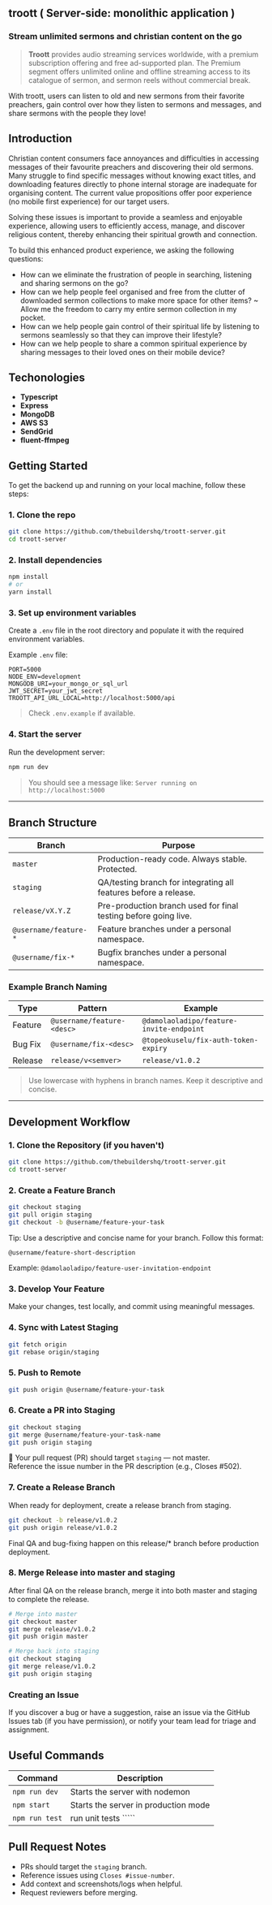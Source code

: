## troott ( Server-side: monolithic application )

### Stream unlimited sermons and christian content on the go

> **Troott** provides audio streaming services worldwide, with a premium subscription offering and free ad-supported plan. The Premium segment offers unlimited online and offline streaming access to its catalogue of sermon, and sermon reels without commercial break.

With troott, users can listen to old and new sermons from their favorite preachers, gain control over how they listen to sermons and messages, and share sermons with the people they love!


## Introduction

Christian content consumers face annoyances and difficulties in accessing messages of their favourite preachers and discovering their old sermons. Many struggle to find specific messages without knowing exact titles, and downloading features directly to phone internal storage are inadequate for organising content. The current value propositions offer poor experience (no mobile first experience) for our target users. 

Solving these issues is important to provide a seamless and enjoyable experience, allowing users to efficiently access, manage, and discover religious content, thereby enhancing their spiritual growth and connection.

To build this enhanced product experience, we asking the following questions:
- How can we eliminate the frustration of people in searching, listening and sharing sermons on the go? 
- How can we help people feel organised and free from the clutter of downloaded sermon collections to make more space for other items? ~ Allow me the freedom to carry my entire sermon collection in my pocket.
- How can we help people gain control of their spiritual life by listening to sermons seamlessly so that they can improve their lifestyle?
- How can we help people to share a common spiritual experience by sharing messages to their loved ones on their mobile device?


## Techonologies

- **Typescript**
- **Express**
- **MongoDB**
- **AWS S3**
- **SendGrid**
- **fluent-ffmpeg**

## Getting Started

To get the backend up and running on your local machine, follow these steps:

### 1. **Clone the repo**

```bash
git clone https://github.com/thebuildershq/troott-server.git
cd troott-server
```

### 2. **Install dependencies**

```bash
npm install
# or
yarn install
```

### 3. **Set up environment variables**

Create a `.env` file in the root directory and populate it with the required environment variables.

Example `.env` file:

```
PORT=5000
NODE_ENV=development
MONGODB_URI=your_mongo_or_sql_url
JWT_SECRET=your_jwt_secret
TROOTT_API_URL_LOCAL=http://localhost:5000/api
```

> Check `.env.example` if available.

### 4. **Start the server**

Run the development server:

```bash
npm run dev
```

> You should see a message like: `Server running on http://localhost:5000`

---

## Branch Structure

| Branch               | Purpose                                                                 |
|----------------------|-------------------------------------------------------------------------|
| `master`             | Production-ready code. Always stable. Protected.                        |
| `staging`            | QA/testing branch for integrating all features before a release.        |
| `release/vX.Y.Z`     | Pre-production branch used for final testing before going live.         |
| `@username/feature-*`| Feature branches under a personal namespace.                            |
| `@username/fix-*`    | Bugfix branches under a personal namespace.                             |

### Example Branch Naming

| Type     | Pattern                        | Example                                   |
|----------|--------------------------------|-------------------------------------------|
| Feature  | `@username/feature-<desc>`     | `@damolaoladipo/feature-invite-endpoint`  |
| Bug Fix  | `@username/fix-<desc>`         | `@topeokuselu/fix-auth-token-expiry`      |
| Release  | `release/v<semver>`            | `release/v1.0.2`                           |

> Use lowercase with hyphens in branch names. Keep it descriptive and concise.

---

## Development Workflow

### 1. Clone the Repository (if you haven't)

```bash
git clone https://github.com/thebuildershq/troott-server.git
cd troott-server
```

### 2. Create a Feature Branch

```bash
git checkout staging
git pull origin staging
git checkout -b @username/feature-your-task
```

Tip: Use a descriptive and concise name for your branch. Follow this format:

`@username/feature-short-description`

Example: `@damolaoladipo/feature-user-invitation-endpoint`

### 3. Develop Your Feature

Make your changes, test locally, and commit using meaningful messages.

### 4. Sync with Latest Staging

```bash
git fetch origin
git rebase origin/staging
```

### 5. Push to Remote

```bash
git push origin @username/feature-your-task
```

### 6. Create a PR into Staging 
```bash
git checkout staging
git merge @username/feature-your-task-name
git push origin staging
```

📌 Your pull request (PR) should target `staging` — not master.  
Reference the issue number in the PR description (e.g., Closes #502).

### 7. Create a Release Branch

When ready for deployment, create a release branch from staging.

```bash
git checkout -b release/v1.0.2
git push origin release/v1.0.2
```
Final QA and bug-fixing happen on this release/* branch before production deployment.

### 8. Merge Release into master and staging

After final QA on the release branch, merge it into both master and staging to complete the release.

```bash
# Merge into master
git checkout master
git merge release/v1.0.2
git push origin master

# Merge back into staging
git checkout staging
git merge release/v1.0.2
git push origin staging
```


### Creating an Issue

If you discover a bug or have a suggestion, raise an issue via the GitHub Issues tab (if you have permission), or notify your team lead for triage and assignment.

## Useful Commands

| Command         | Description                          |
|-----------------|--------------------------------------|
| `npm run dev`   | Starts the server with nodemon       |
| `npm start`     | Starts the server in production mode |
| `npm run test`  | run unit tests                `````  |


## Pull Request Notes

- PRs should target the `staging` branch.
- Reference issues using `Closes #issue-number`.
- Add context and screenshots/logs when helpful.
- Request reviewers before merging.